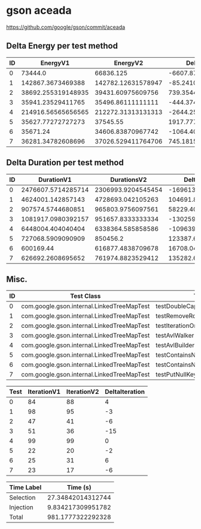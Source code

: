 # gson aceada


https://github.com/google/gson/commit/aceada



## Delta Energy per test method


| ID | EnergyV1 | EnergyV2 | DeltaEnergy | σV1 | σV2 |
| --- | --- | --- | --- | --- | --- |
| 0 | 73444.0 | 66836.125 | -6607.875 | 80611.69065251728 | 70520.71597084925 |
| 1 | 142867.3673469388 | 142782.12631578947 | -85.24103114931495 | 42252.75508017267 | 49312.399453888196 |
| 2 | 38692.255319148935 | 39431.60975609756 | 739.3544369486262 | 19966.548785478608 | 16020.543329719409 |
| 3 | 35941.23529411765 | 35496.86111111111 | -444.374183006541 | 3803.515796631442 | 4600.762335096566 |
| 4 | 214916.56565656565 | 212272.31313131313 | -2644.252525252523 | 37049.530258383864 | 36230.90076795642 |
| 5 | 35627.77272727273 | 37545.55 | 1917.777272727275 | 4412.682846397705 | 11404.714215950351 |
| 6 | 35671.24 | 34606.83870967742 | -1064.4012903225812 | 4269.525521928637 | 3345.823550644885 |
| 7 | 36281.34782608696 | 37026.529411764706 | 745.1815856777466 | 4151.5881781260705 | 11495.363761701532 |

## Delta Duration per test method


| ID | DurationV1 | DurationsV2 | DeltaDuration |
| --- | --- | --- | --- |
| 0 | 2476607.5714285714 | 2306993.9204545454 | -169613.65097402595 |
| 1 | 4624001.142857143 | 4728693.042105263 | 104691.89924812037 |
| 2 | 907574.5744680851 | 965803.9756097561 | 58229.401141671 |
| 3 | 1081917.0980392157 | 951657.8333333334 | -130259.26470588229 |
| 4 | 6448004.404040404 | 6338364.585858586 | -109639.81818181742 |
| 5 | 727068.5909090909 | 850456.2 | 123387.60909090901 |
| 6 | 600169.44 | 616877.4838709678 | 16708.043870967813 |
| 7 | 626692.2608695652 | 761974.8823529412 | 135282.62148337602 |

## Misc.

| ID | Test Class | Test Method |
| --- | --- | --- |
| 0 | com.google.gson.internal.LinkedTreeMapTest | testDoubleCapacity |
| 1 | com.google.gson.internal.LinkedTreeMapTest | testRemoveRootDoesNotDoubleUnlink |
| 2 | com.google.gson.internal.LinkedTreeMapTest | testIterationOrder |
| 3 | com.google.gson.internal.LinkedTreeMapTest | testAvlWalker |
| 4 | com.google.gson.internal.LinkedTreeMapTest | testAvlBuilder |
| 5 | com.google.gson.internal.LinkedTreeMapTest | testContainsNullKeyFails |
| 6 | com.google.gson.internal.LinkedTreeMapTest | testContainsNonComparableKeyThrows |
| 7 | com.google.gson.internal.LinkedTreeMapTest | testPutNullKeyFails |




| Test | IterationV1 | IterationV2 | DeltaIteration |
| --- | --- | --- | --- |
| 0 | 84 | 88 | 4 |
| 1 | 98 | 95 | -3 |
| 2 | 47 | 41 | -6 |
| 3 | 51 | 36 | -15 |
| 4 | 99 | 99 | 0 |
| 5 | 22 | 20 | -2 |
| 6 | 25 | 31 | 6 |
| 7 | 23 | 17 | -6 |



| Time Label | Time (s) |
| --- | --- |
| Selection | 27.34842014312744 |
| Injection | 9.834217309951782 |
| Total | 981.1777322292328 |


